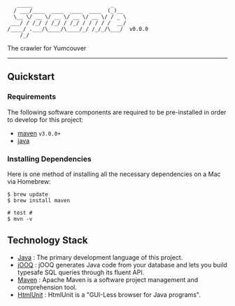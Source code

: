 ```
   _____                         _    
  / ___/____  ____  ____  ____  (_)__ 
  \__ \/ __ \/ __ \/ __ \/ __ \/ / _ \
 ___/ / /_/ / /_/ / /_/ / / / / /  __/
/____/ .___/\____/\____/_/ /_/_/\___/  v0.0.0
    /_/                               
```

The crawler for Yumcouver

---

## Quickstart

### Requirements

The following software components are required to be pre-installed in order to develop for this project:

* [maven](http://maven.apache.org/) `v3.0.0+`
* [java](http://www.oracle.com/technetwork/java/javase/overview/index.html)

### Installing Dependencies

Here is one method of installing all the necessary dependencies on a Mac via Homebrew:

    $ brew update
    $ brew install maven

    # test #
    $ mvn -v

## Technology Stack

* [Java](http://docs.oracle.com/javase/7/docs/api/) : The primary development language of this project.
* [jOOQ](http://www.jooq.org/) : jOOQ generates Java code from your database and lets you build typesafe SQL queries through its fluent API.
* [Maven](http://maven.apache.org/) : Apache Maven is a software project management and comprehension tool.
* [HtmlUnit](http://htmlunit.sourceforge.net/) : HtmlUnit is a "GUI-Less browser for Java programs".

